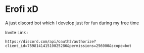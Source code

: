 # Erofi xD

A just discord bot which I develop just for fun during my free time

Invite Link :
```
https://discord.com/api/oauth2/authorize?client_id=759814141510025286&permissions=256000&scope=bot
```